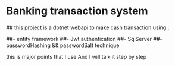 <h1>Banking transaction system </h1>
## this project is a dotnet webapi to make cash transaction using :

##- entity framework
##- Jwt authentication
##- SqlServer
##- passwordHashing && passwordSalt technique

this is major points that I use
And I will talk it step by step
